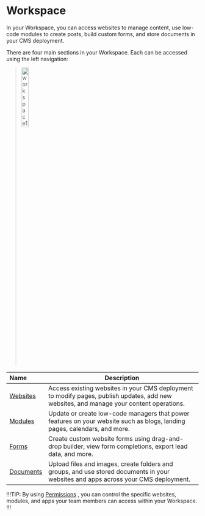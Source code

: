 # Workspace

In your Workspace, you can access websites to manage content, use low-code modules to create posts, build custom forms, and store documents in your CMS deployment.

There are four main sections in your Workspace. Each can be accessed using the left navigation:

><img src="../../images/workspace11.jpg" alt="workspace11" style="width: 20%; display: block"></a>

**Name** | **Description** 
:--- | ---
<a href="/workspace/websites/">Websites</a> | Access existing websites in your CMS deployment to modify pages, publish updates, add new websites, and manage your content operations. 
<a href="/workspace/modules/">Modules</a>| Update or create low-code managers that power features on your website such as blogs, landing pages, calendars, and more. 
<a href="/workspace/forms/">Forms</a> | Create custom website forms using drag-and-drop builder, view form completions, export lead data, and more.
<a href="/workspace/documents/">Documents</a> | Upload files and images, create folders and groups, and use stored documents in your websites and apps across your CMS deployment. 

!!!TIP:
By using <a href="/workspace/websites/permissions">Permissions</a> , you can control the specific websites, modules, and apps your team members can access within your Workspace. 
!!!
